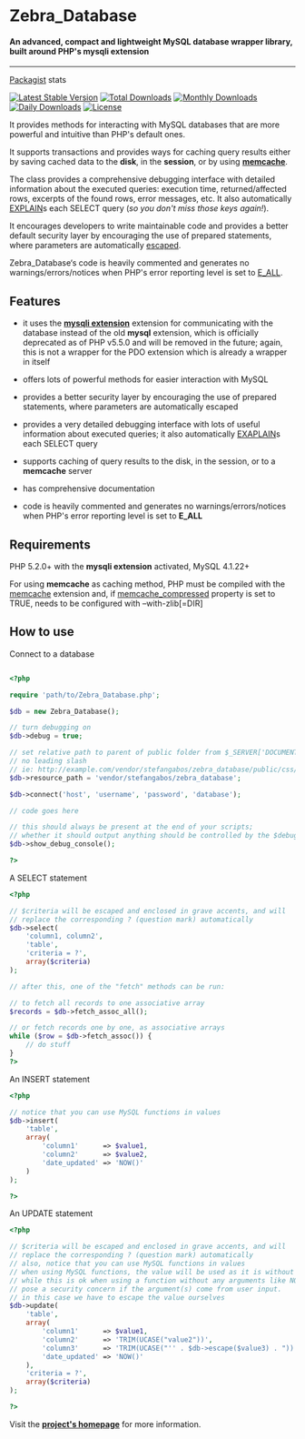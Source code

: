 # Zebra_Database

#### An advanced, compact and lightweight MySQL database wrapper library, built around PHP's mysqli extension

----

[Packagist](https://packagist.org/) stats

[![Latest Stable Version](https://poser.pugx.org/stefangabos/zebra_database/v/stable)](https://packagist.org/packages/stefangabos/zebra_database) [![Total Downloads](https://poser.pugx.org/stefangabos/zebra_database/downloads)](https://packagist.org/packages/stefangabos/zebra_database) [![Monthly Downloads](https://poser.pugx.org/stefangabos/zebra_database/d/monthly)](https://packagist.org/packages/stefangabos/zebra_database) [![Daily Downloads](https://poser.pugx.org/stefangabos/zebra_database/d/daily)](https://packagist.org/packages/stefangabos/zebra_database) [![License](https://poser.pugx.org/stefangabos/zebra_database/license)](https://packagist.org/packages/stefangabos/zebra_database)

It provides methods for interacting with MySQL databases that are more powerful and intuitive than PHP's default ones.

It supports transactions and provides ways for caching query results either by saving cached data to the **disk**, in the **session**, or by using **[memcache](http://memcached.org/)**.

The class provides a comprehensive debugging interface with detailed information about the executed queries: execution time, returned/affected rows, excerpts of the found rows, error messages, etc. It also automatically [EXPLAIN](http://dev.mysql.com/doc/refman/5.7/en/explain.html)s each SELECT query (*so you don't miss those keys again!*).

It encourages developers to write maintainable code and provides a better default security layer by encouraging the use of prepared statements, where parameters are automatically [escaped](http://www.php.net/manual/en/mysqli.real-escape-string.php).

Zebra_Database‘s code is heavily commented and generates no warnings/errors/notices when PHP's error reporting level is set to [E_ALL](http://www.php.net/manual/en/function.error-reporting.php).

## Features

- it uses the **[mysqli extension](http://www.php.net/manual/en/book.mysqli.php)** extension for communicating with the database instead of the old **mysql** extension, which is officially deprecated as of PHP v5.5.0 and will be removed in the future; again, this is not a wrapper for the PDO extension which is already a wrapper in itself

- offers lots of powerful methods for easier interaction with MySQL

- provides a better security layer by encouraging the use of prepared statements, where parameters are automatically escaped

- provides a very detailed debugging interface with lots of useful information about executed queries; it also automatically [EXAPLAIN](http://dev.mysql.com/doc/refman/5.7/en/explain.html)s each SELECT query

- supports caching of query results to the disk, in the session, or to a **memcache** server

- has comprehensive documentation

- code is heavily commented and generates no warnings/errors/notices when PHP's error reporting level is set to **E_ALL**

## Requirements

PHP 5.2.0+ with the **mysqli extension** activated, MySQL 4.1.22+

For using **memcache** as caching method, PHP must be compiled with the [memcache](http://pecl.php.net/package/memcache) extension and, if [memcache_compressed](http://stefangabos.ro/wp-content/docs/Zebra_Database/Zebra_Database/Zebra_Database.html#var$memcache_compressed) property is set to TRUE, needs to be configured with –with-zlib[=DIR]

## How to use

Connect to a database

```php

<?php

require 'path/to/Zebra_Database.php';

$db = new Zebra_Database();

// turn debugging on
$db->debug = true;

// set relative path to parent of public folder from $_SERVER['DOCUMENT_ROOT'] (optional)
// no leading slash
// ie: http://example.com/vendor/stefangabos/zebra_database/public/css/database.css
$db->resource_path = 'vendor/stefangabos/zebra_database';

$db->connect('host', 'username', 'password', 'database');

// code goes here

// this should always be present at the end of your scripts;
// whether it should output anything should be controlled by the $debug property
$db->show_debug_console();

?>
```

A SELECT statement

```php
<?php

// $criteria will be escaped and enclosed in grave accents, and will
// replace the corresponding ? (question mark) automatically
$db->select(
    'column1, column2',
    'table',
    'criteria = ?',
    array($criteria)
);

// after this, one of the "fetch" methods can be run:

// to fetch all records to one associative array
$records = $db->fetch_assoc_all();

// or fetch records one by one, as associative arrays
while ($row = $db->fetch_assoc()) {
    // do stuff
}
?>
```

An INSERT statement

```php
<?php

// notice that you can use MySQL functions in values
$db->insert(
    'table',
    array(
        'column1'      => $value1,
        'column2'      => $value2,
        'date_updated' => 'NOW()'
    )
);

?>
```

An UPDATE statement

```php
<?php

// $criteria will be escaped and enclosed in grave accents, and will
// replace the corresponding ? (question mark) automatically
// also, notice that you can use MySQL functions in values
// when using MySQL functions, the value will be used as it is without being escaped!
// while this is ok when using a function without any arguments like NOW(), this may
// pose a security concern if the argument(s) come from user input.
// in this case we have to escape the value ourselves
$db->update(
    'table',
    array(
        'column1'      => $value1,
        'column2'      => 'TRIM(UCASE("value2"))',
        'column3'      => 'TRIM(UCASE("'' . $db->escape($value3) . "))',
        'date_updated' => 'NOW()'
    ),
    'criteria = ?',
    array($criteria)
);

?>
```

Visit the **[project's homepage](http://stefangabos.ro/php-libraries/zebra-database/)** for more information.
